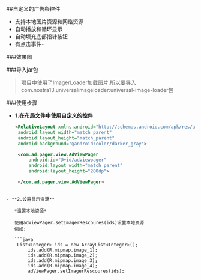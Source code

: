 ##自定义的广告条控件
- 支持本地图片资源和网络资源
- 自动播放和循环显示
- 自动填充底部指针按钮
- 有点击事件- 

###效果图

###导入jar包

>项目中使用了ImagerLoader加载图片,所以要导入com.nostra13.universalimageloader:universal-image-loader包

###使用步骤

- **1.在布局文件中使用自定义的控件**
   ```xml
   <RelativeLayout xmlns:android="http://schemas.android.com/apk/res/android"
    android:layout_width="match_parent"
    android:layout_height="match_parent"
    android:background="@android:color/darker_gray">

    <com.ad.pager.view.AdViewPager
        android:id="@+id/adviewpager"
        android:layout_width="match_parent"
        android:layout_height="200dp">

    </com.ad.pager.view.AdViewPager>

</RelativeLayout>

```

- **2.设置显示资源**

   *设置本地资源*
   
   使用adViewPager.setImagerRescoures(ids)设置本地资源
   例如:
   
   ```java
    List<Integer> ids = new ArrayList<Integer>();
        ids.add(R.mipmap.image_1);
        ids.add(R.mipmap.image_2);
        ids.add(R.mipmap.image_3);
        ids.add(R.mipmap.image_4);
        adViewPager.setImagerRescoures(ids);
   
```
   

   

